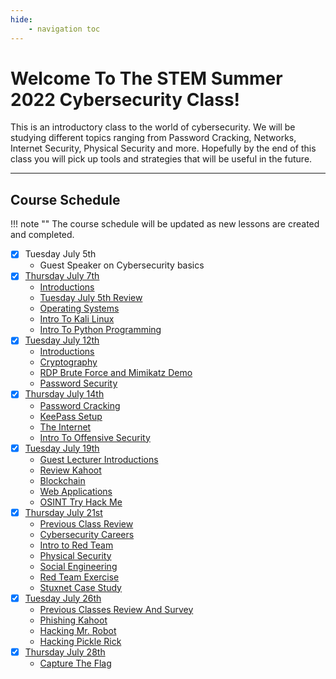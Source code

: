 ```yaml
---
hide:
    - navigation toc
---
```


# Welcome To The STEM Summer 2022 Cybersecurity Class!

This is an introductory class to the world of cybersecurity. We will be studying
different topics ranging from Password Cracking, Networks, Internet Security, 
Physical Security and more. Hopefully by the end of this class you will pick up
tools and strategies that will be useful in the future. 

---

## Course Schedule

!!! note ""
    The course schedule will be updated as new lessons are created and completed.

- [x] Tuesday July 5th
    - Guest Speaker on Cybersecurity basics
- [x] [Thursday July 7th](summer2022/07-07-22.md) 
    - [Introductions](summer2022/07-07-22.md#introductions)
    - [Tuesday July 5th Review](summer2022/07-07-22.md#tuesday-july-5th-review)
    - [Operating Systems](summer2022/07-07-22.md#operating-systems)
    - [Intro To Kali Linux](summer2022/07-07-22.md#intro-to-kali-linux)
    - [Intro To Python Programming](summer2022/07-07-22.md#intro-to-python-programming)
- [x] [Tuesday July 12th](summer2022/07-12-22.md)
    - [Introductions](summer2022/07-12-22.md#introductions)
    - [Cryptography](summer2022/07-12-22.md#cryptography)
    - [RDP Brute Force and Mimikatz Demo](summer2022/07-12-22.md#rdp-brute-force-and-mimikatz-demo)
    - [Password Security](summer2022/07-12-22.md#password-security)
- [x] [Thursday July 14th](summer2022/07-14-22.md)
    - [Password Cracking](summer2022/07-14-22.md#password-cracking)
    - [KeePass Setup](summer2022/07-14-22.md#keepass-setup)
    - [The Internet](summer2022/07-14-22.md#the-internet) 
    - [Intro To Offensive Security](summer2022/07-14-22.md#intro-to-offensive-security)
- [x] [Tuesday July 19th](summer2022/07-19-22.md)
    - [Guest Lecturer Introductions](summer2022/07-19-22.md#guest-lecturer-introductions)
    - [Review Kahoot](summer2022/07-19-22.md#review-kahoot)
    - [Blockchain](summer2022/07-19-22.md#blockchain)
    - [Web Applications](summer2022/07-19-22.md#web-applications)
    - [OSINT Try Hack Me](summer2022/07-19-22.md#osint-try-hack-me)
- [x] [Thursday July 21st](summer2022/07-21-22.md)
    - [Previous Class Review](summer2022/07-21-22.md#previous-class-review)
    - [Cybersecurity Careers](summer2022/07-21-22.md#cybersecurity-careers)
    - [Intro to Red Team](summer2022/07-21-22.md#intro-to-red-team)
    - [Physical Security](summer2022/07-21-22.md#physical-security)
    - [Social Engineering](summer2022/07-21-22.md#social-engineering)
    - [Red Team Exercise](summer2022/07-21-22.md#red-team-exercise)
    - [Stuxnet Case Study](summer2022/07-21-22.md#stuxnet-case-study)
- [x] [Tuesday July 26th](summer2022/07-26-22.md)
    - [Previous Classes Review And Survey](summer2022/07-26-22.md#previous-classes-review-and-survey)
    - [Phishing Kahoot](summer2022/07-26-22.md#phishing-kahoot) 
    - [Hacking Mr. Robot](summer2022/07-26-22.md#hacking-mr-robot)
    - [Hacking Pickle Rick](summer2022/07-26-22.md#hacking-pickle-rick)
- [x] [Thursday July 28th](summer2022/07-28-22.md)
    - [Capture The Flag](summer2022/07-28-22.md#capture-the-flag)
